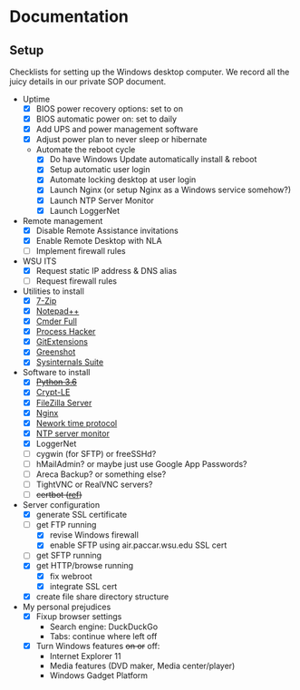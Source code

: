 # Documentation

## Setup

Checklists for setting up the Windows desktop computer. We record all the juicy
details in our private SOP document. 

* Uptime
    * [x] BIOS power recovery options: set to on
    * [x] BIOS automatic power on: set to daily
    * [x] Add UPS and power management software
    * [x] Adjust power plan to never sleep or hibernate
    * Automate the reboot cycle
        * [x] Do have Windows Update automatically install & reboot
        * [x] Setup automatic user login
        * [x] Automate locking desktop at user login
        * [x] Launch Nginx (or setup Nginx as a Windows service somehow?)
        * [x] Launch NTP Server Monitor
        * [x] Launch LoggerNet
* Remote management
    * [x] Disable Remote Assistance invitations
    * [x] Enable Remote Desktop with NLA
    * [ ] Implement firewall rules
* WSU ITS
    * [x] Request static IP address & DNS alias
    * [ ] Request firewall rules
* Utilities to install
    * [x] [7-Zip](https://www.7-zip.org/)
    * [x] [Notepad++](https://notepad-plus-plus.org/download/v7.5.6.html)
    * [x] [Cmder Full](http://cmder.net/)
    * [x] [Process Hacker](https://processhacker.sourceforge.io/downloads.php)
    * [x] [GitExtensions](https://github.com/gitextensions/gitextensions)
    * [x] [Greenshot](http://getgreenshot.org/downloads/)
    * [x] [Sysinternals Suite](https://docs.microsoft.com/en-us/sysinternals/downloads/)
* Software to install
    * [x] ~~[Python 3.6](https://www.python.org/downloads/release/python-365/)~~
    * [x] [Crypt-LE](https://github.com/do-know/Crypt-LE)
    * [x] [FileZilla Server](https://filezilla-project.org/download.php?type=server)
    * [x] [Nginx](https://nginx.org/en/download.html)
    * [x] [Nework time protocol](https://www.meinbergglobal.com/english/sw/ntp.htm#ntp_stable)
    * [x] [NTP server monitor](https://www.meinbergglobal.com/english/sw/ntp-server-monitor.htm)
    * [x] LoggerNet
    * [ ] cygwin (for SFTP) or freeSSHd?
    * [ ] hMailAdmin? or maybe just use Google App Passwords?
    * [ ] Areca Backup? or something else?
    * [ ] TightVNC or RealVNC servers?
    * [ ] ~~certbot ([ref](https://community.letsencrypt.org/t/running-certbot-on-windows-phase-1/28348/3))~~
* Server configuration
    * [x] generate SSL certificate
    * [ ] get FTP running
        * [x] revise Windows firewall
        * [x] enable SFTP using air.paccar.wsu.edu SSL cert
    * [ ] get SFTP running
    * [x] get HTTP/browse running
        * [x] fix webroot
        * [x] integrate SSL cert
    * [x] create file share directory structure
* My personal prejudices
    * [x] Fixup browser settings
        * Search engine: DuckDuckGo
        * Tabs: continue where left off
    * [x] Turn Windows features ~~on or~~ off:
        * Internet Explorer 11
        * Media features (DVD maker, Media center/player)
        * Windows Gadget Platform
        
